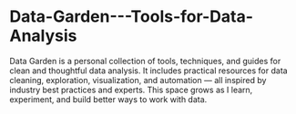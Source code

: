 # Data-Garden---Tools-for-Data-Analysis
Data Garden is a personal collection of tools, techniques, and guides for clean and thoughtful data analysis. It includes practical resources for data cleaning, exploration, visualization, and automation — all inspired by industry best practices and experts. This space grows as I learn, experiment, and build better ways to work with data.
